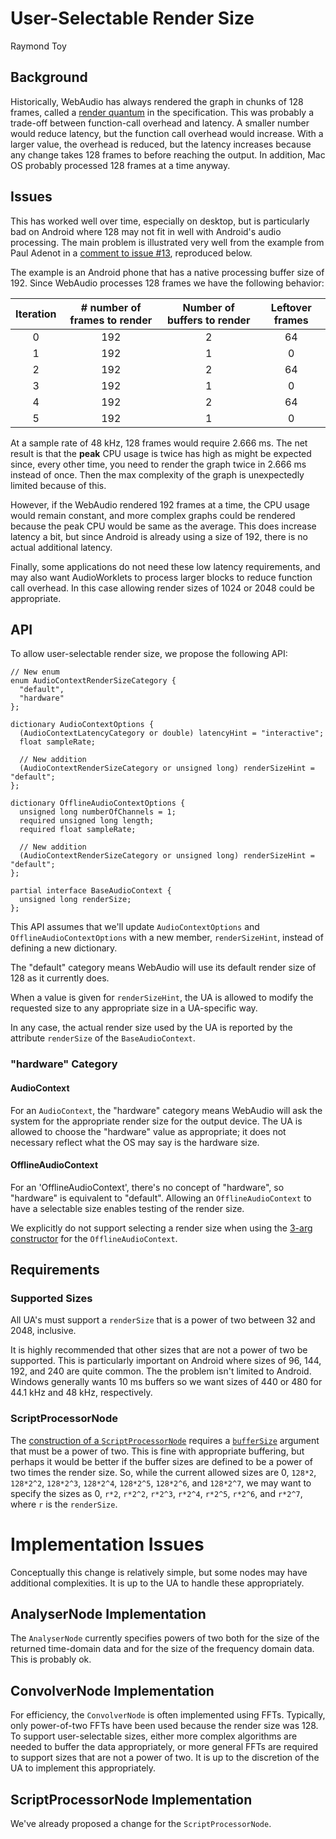 # User-Selectable Render Size
Raymond Toy

## Background
Historically, WebAudio has always rendered the graph in chunks of 128 frames,
called a [render
quantum](https://webaudio.github.io/web-audio-api/#render-quantum) in the specification.
This was probably a trade-off between function-call overhead and latency.
A smaller number would reduce latency, but the function call overhead would
increase.  With a larger value, the overhead is reduced, but the latency
increases because any change takes 128 frames to before reaching the output.  In
addition, Mac OS probably processed 128 frames at a time anyway.

## Issues
This has worked well over time, especially on desktop, but is particularly bad
on Android where 128 may not fit in well with Android's audio processing.  The
main problem is illustrated very well from the example from Paul Adenot in a
[comment to issue #13](https://github.com/WebAudio/web-audio-api-v2/issues/13#issuecomment-572469654),
reproduced below.

The example is an Android phone that has a native processing buffer size
of 192.  Since WebAudio processes 128 frames we have the following behavior:

|Iteration | # number of frames to render |	Number of buffers to render |	Leftover frames|
| :------: | :---------------------------: | :----------------------------: | :--------------: |
|0         |	192                        |	2                           |	64             |
|1         |	192                        |	1                           |	0              |
|2         |	192                        |	2                           |	64             |
|3         |	192                        |	1                           |	0              |
|4         |	192                        |	2                           |	64             |
|5         |	192                        |	1                           |	0              |

At a sample rate of 48 kHz, 128 frames would require 2.666 ms.  The net result
is that the **peak** CPU usage is twice has high as might be expected since,
every other time, you need to render the graph twice in 2.666 ms instead of once.
Then the max complexity of the graph is unexpectedly limited because of this.

However, if the WebAudio rendered 192 frames at a time, the CPU usage would
remain constant, and more complex graphs could be rendered because the peak CPU
would be same as the average.  This does increase latency a bit, but since
Android is already using a size of 192, there is no actual additional latency.

Finally, some applications do not need these low latency requirements, and may
also want AudioWorklets to process larger blocks to reduce function call
overhead.  In this case allowing render sizes of 1024 or 2048 could be
appropriate.

## API
To allow user-selectable render size, we propose the following API:

```idl
// New enum
enum AudioContextRenderSizeCategory {
  "default",
  "hardware"
};

dictionary AudioContextOptions {
  (AudioContextLatencyCategory or double) latencyHint = "interactive";
  float sampleRate;

  // New addition
  (AudioContextRenderSizeCategory or unsigned long) renderSizeHint = "default";
};

dictionary OfflineAudioContextOptions {
  unsigned long numberOfChannels = 1;
  required unsigned long length;
  required float sampleRate;
  
  // New addition
  (AudioContextRenderSizeCategory or unsigned long) renderSizeHint = "default";
};

partial interface BaseAudioContext {
  unsigned long renderSize;
};
```

This API assumes that we'll update `AudioContextOptions` and
`OfflineAudioContextOptions` with a new member, `renderSizeHint`, instead of
defining a new dictionary.

The "default" category means WebAudio will use its default render size of 128
as it currently does.

When a value is given for `renderSizeHint`, the UA is allowed to modify the
requested size to any appropriate size in a UA-specific way.

In any case, the actual render size used by the UA is reported by the attribute
`renderSize` of the `BaseAudioContext`.


### "hardware" Category
#### AudioContext
For an `AudioContext`, the "hardware" category means WebAudio will ask the
system for the appropriate render size for the output device.  The UA is allowed
to choose the "hardware" value as appropriate; it does not necessary reflect
what the OS may say is the hardware size.

#### OfflineAudioContext
For an 'OfflineAudioContext', there's no concept of "hardware", so "hardware" is
equivalent to "default".  Allowing an `OfflineAudioContext` to have a selectable
size enables testing of the render size.

We explicitly do not support selecting a render size when using the 
[3-arg constructor](https://webaudio.github.io/web-audio-api/#dom-offlineaudiocontext-offlineaudiocontext-numberofchannels-length-samplerate) for the `OfflineAudioContext`.

## Requirements
### Supported Sizes
All UA's must support a `renderSize` that is a power of two between 32 and 2048,
inclusive.

It is highly recommended that other sizes that are not a power of two be
supported.  This is particularly important on Android where sizes of 96, 144,
192, and 240 are quite common.  The the problem isn't limited to Android.
Windows generally wants 10 ms buffers so we want sizes of 440 or 480 for 44.1
kHz and 48 kHz, respectively.

### ScriptProcessorNode
The [construction of a `ScriptProcessorNode`](https://webaudio.github.io/web-audio-api/#dom-baseaudiocontext-createscriptprocessor)
requires a
[`bufferSize`](https://webaudio.github.io/web-audio-api/#dom-baseaudiocontext-createscriptprocessor-buffersize-numberofinputchannels-numberofoutputchannels-buffersize)
argument that must be a power of two.  This is fine with appropriate buffering,
but perhaps it would be better if the buffer sizes are defined to be a power of
two times the render size.  So, while the current allowed sizes are 0, `128*2`,
`128*2^2`, `128*2^3`, `128*2^4`, `128*2^5`, `128*2^6`, and `128*2^7`, we may
want to specify the sizes as 0, `r*2`, `r*2^2`, `r*2^3`, `r*2^4`, `r*2^5`,
`r*2^6`, and `r*2^7`, where `r` is the `renderSize`.


# Implementation Issues
Conceptually this change is relatively simple, but some nodes may have
additional complexities.  It is up to the UA to handle these appropriately.

## AnalyserNode Implementation
The `AnalyserNode` currently specifies powers of two both for the size of the
returned time-domain data and for the size of the frequency domain data.  This
is probably ok.

## ConvolverNode Implementation
For efficiency, the `ConvolverNode` is often implemented using FFTs.  Typically,
only power-of-two FFTs have been used because the render size was 128.  To
support user-selectable sizes, either more complex algorithms are needed to
buffer the data appropriately, or more general FFTs are required to support
sizes that are not a power of two.  It is up to the discretion of the UA to
implement this appropriately.

## ScriptProcessorNode Implementation
We've already proposed a change for the `ScriptProcessorNode`.

